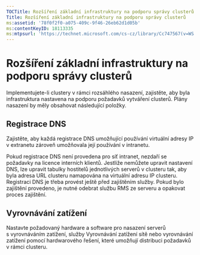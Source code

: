 ```yaml
---
TOCTitle: Rozšíření základní infrastruktury na podporu správy clusterů
Title: Rozšíření základní infrastruktury na podporu správy clusterů
ms:assetid: '78f0f2f0-a075-409c-9f46-26eb62d1d05b'
ms:contentKeyID: 18113335
ms:mtpsurl: 'https://technet.microsoft.com/cs-cz/library/Cc747567(v=WS.10)'
---
```


Rozšíření základní infrastruktury na podporu správy clusterů
============================================================

Implementujete-li clustery v rámci rozsáhlého nasazení, zajistěte, aby byla infrastruktura nastavena na podporu požadavků vytváření clusterů. Plány nasazení by měly obsahovat následující položky.

Registrace DNS
--------------

Zajistěte, aby každá registrace DNS umožňující používání virtuální adresy IP v extranetu zároveň umožňovala její používání v intranetu.

Pokud registrace DNS není provedena pro síť intranet, nezdaří se požadavky na licence interních klientů. Jestliže nemůžete upravit nastavení DNS, lze upravit tabulky hostitelů jednotlivých serverů v clusteru tak, aby byla adresa URL clusteru namapována na virtuální adresu IP clusteru. Registraci DNS je třeba provést ještě před zajištěním služby. Pokud bylo zajištění provedeno, je nutné odebrat službu RMS ze serveru a opakovat proces zajištění.

Vyrovnávání zatížení
--------------------

Nastavte požadovaný hardware a software pro nasazení serverů s vyrovnáváním zatížení, služby Vyrovnávání zatížení sítě nebo vyrovnávání zatížení pomocí hardwarového řešení, které umožňují distribuci požadavků v rámci clusteru.

